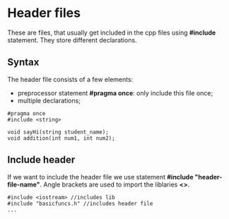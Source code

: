 # Header files
These are files, that usually get included in the cpp files using **#include** statement. They store different declarations.

## Syntax
The header file consists of a few elements:
- preprocessor statement **#pragma once**: only include this file once;
- multiple declarations;
```
#pragma once
#include <string>

void sayHi(string student_name);
void addition(int num1, int num2);
```

## Include header
If we want to include the header file we use statement **#include "header-file-name"**. Angle brackets are used to import the liblaries **<>**.
```
#include <iostream> //includes lib
#include "basicfuncs.h" //includes header file
...
```